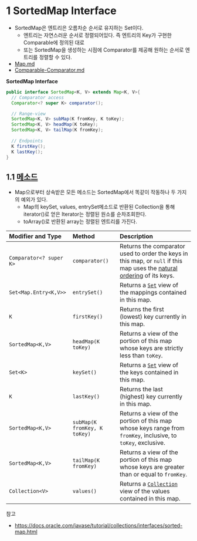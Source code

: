 # 1 SortedMap Interface

* SortedMap은 엔트리은 오름차순 순서로 유지하는 Set이다.
  * 엔트리는 자연스러운 순서로 정렬되어있다. 즉 엔트리의 Key가 구현한 Comparable에 정의된 대로
  * 또는 SortedMap을 생성하는 시점에 Comparator를 제공해 원하는 순서로 엔트리를 정렬할 수 있다.
* [Map.md](../Map/Map.md)
* [Comparable-Comparator.md](../../Comparable-Comparator/Comparable-Comparator.md)



**SortedMap Interface**

```java
public interface SortedMap<K, V> extends Map<K, V>{
  // Comparator access
  Comparator<? super K> comparator();

  // Range-view
  SortedMap<K, V> subMap(K fromKey, K toKey);
  SortedMap<K, V> headMap(K toKey);
  SortedMap<K, V> tailMap(K fromKey);
  
  // Endpoints
  K firstKey();
  K lastKey();
}
```



## 1.1 [메소드](https://docs.oracle.com/en/java/javase/11/docs/api/java.base/java/util/SortedMap.html)

* Map으로부터 상속받은 모든 메소드는 SortedMap에서 똑같이 작동하나 두 가지의 예외가 있다.
  * Map의 keySet, values, entrySet메소드로 반환된 Collection을 통해 iterator()로 얻은 Iterator는 정렬된 원소를 순차조회한다.
  * toArray()로 반환된 array는 정렬된 엔트리를 가진다.

| Modifier and Type       | Method                       | Description                                                  |
| :---------------------- | :--------------------------- | :----------------------------------------------------------- |
| `Comparator<? super K>` | `comparator()`               | Returns the comparator used to order the keys in this map, or `null` if this map uses the [natural ordering](https://docs.oracle.com/en/java/javase/11/docs/api/java.base/java/lang/Comparable.html) of its keys. |
| `Set<Map.Entry<K,V>>`   | `entrySet()`                 | Returns a [`Set`](https://docs.oracle.com/en/java/javase/11/docs/api/java.base/java/util/Set.html) view of the mappings contained in this map. |
| `K`                     | `firstKey()`                 | Returns the first (lowest) key currently in this map.        |
| `SortedMap<K,V>`        | `headMap(K toKey)`           | Returns a view of the portion of this map whose keys are strictly less than `toKey`. |
| `Set<K>`                | `keySet()`                   | Returns a [`Set`](https://docs.oracle.com/en/java/javase/11/docs/api/java.base/java/util/Set.html) view of the keys contained in this map. |
| `K`                     | `lastKey()`                  | Returns the last (highest) key currently in this map.        |
| `SortedMap<K,V>`        | `subMap(K fromKey, K toKey)` | Returns a view of the portion of this map whose keys range from `fromKey`, inclusive, to `toKey`, exclusive. |
| `SortedMap<K,V>`        | `tailMap(K fromKey)`         | Returns a view of the portion of this map whose keys are greater than or equal to `fromKey`. |
| `Collection<V>`         | `values()`                   | Returns a [`Collection`](https://docs.oracle.com/en/java/javase/11/docs/api/java.base/java/util/Collection.html) view of the values contained in this map. |



참고

* https://docs.oracle.com/javase/tutorial/collections/interfaces/sorted-map.html